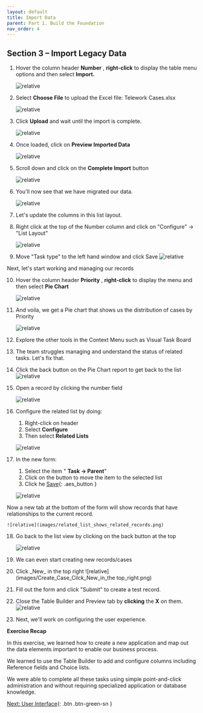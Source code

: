 ```yaml
---
layout: default
title: Import Data
parent: Part 1. Build the Foundation
nav_order: 4
---
```


## Section 3 – Import Legacy Data

1. Hover the column header **Number** , **right-click** to display the table menu options and then select **Import.**

    ![relative](images/Select_Import.png)

2. Select **Choose File** to upload the Excel file: Telework Cases.xlsx

    ![relative](images/Select_Choose_File_to_Upload_the_Excel_file.png)

3. Click **Upload** and wait until the import is complete.

    ![relative](images/Import_Click_Upload.png)

4. Once loaded, click on **Preview Imported Data**

    ![relative](images/click_on_Preview_Imported_Data.png)

5. Scroll down and click on the **Complete Import** button

    ![relative](images/Click_on_the_Complete_Impor_button.png)

6. You'll now see that we have migrated our data.

    ![relative](images/we_now_have_migrated_our_data.png)

7. Let's update the columns in this list layout.

8. Right click at the top of the Number column and click on "Configure" -\> "List Layout"

    ![relative](images/Click_on_Configure_List_Layout.png)

9. Move "Task type" to the left hand window and click Save
    ![relative](images/Remove_Task_type.png)

Next, let's start working and managing our records

10. Hover the column header **Priority** , **right-click** to display the menu and then select **Pie Chart**

    ![relative](images/select_Pie_Chart.png)

11. And voila, we get a Pie chart that shows us the distribution of cases by Priority

    ![relative](images/And_Voila_we_get_a_Pie_chart.png)

12. Explore the other tools in the Context Menu such as Visual Task Board
    
13. The team struggles managing and understand the status of related tasks. Let's fix that.
    
14. Click the back button on the Pie Chart report to get back to the list
    ![relative](images/Click_the_back_button_on_the_Pie_Chart_report.png)

15. Open a record by clicking the number field

    ![relative](images/Open_a_record_by_clicking_the_number_field.png)

16. Configure the related list by doing:

    1. Right-click on header
    2. Select **Configure**
    3. Then select **Related Lists**

    ![relative](images/Configure_the_related_list.png)

17. In the new form:

    1. Select the item " **Task → Parent**"
    2. Click on the button to move the item to the selected list
    3. Click he [Save](#){: .aes_button }

    ![relative](images/Add_Task_Parent.png)

Now a new tab at the bottom of the form will show records that have relationships to the current record.

    ![relative](images/related_list_shows_related_records.png)

18. Go back to the list view by clicking on the back button at the top

    ![relative](images/Go_back_to_the_list_view.png)

19. We can even start creating new records/cases

20. Click \_New\_ in the top right
    ![relative](images/Create_Case_Cilck_New_in_the top_right.png)

21. Fill out the form and click "Submit" to create a test record.

22. Close the Table Builder and Preview tab by **clicking** the **X** on them.
    ![relative](images/Close_the_Preview_Tab_by_clicking_the_X.png)

23. Next, we'll work on configuring the user experience.

**Exercise Recap**

In this exercise, we learned how to create a new application and map out the data elements important to enable our business process.

We learned to use the Table Builder to add and configure columns including Reference fields and Choice lists.

We were able to complete all these tasks using simple point-and-click administration and without requiring specialized application or database knowledge.

[Next: User Interface]( ../Part_2_The_User_Experience/Part_2.0_Main.html){: .btn .btn-green-sn }